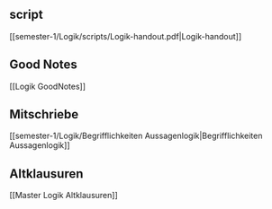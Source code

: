 ## script
[[semester-1/Logik/scripts/Logik-handout.pdf|Logik-handout]]

## Good Notes
[[Logik GoodNotes]]

## Mitschriebe
[[semester-1/Logik/Begrifflichkeiten Aussagenlogik|Begrifflichkeiten Aussagenlogik]]

## Altklausuren
[[Master Logik Altklausuren]]